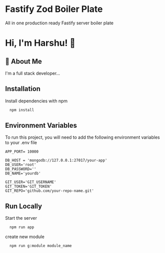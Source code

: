 # Fastify Zod Boiler Plate

All in one production ready Fastify server boiler plate

# Hi, I'm Harshu! 👋

## 🚀 About Me

I'm a full stack developer...

## Installation

Install dependencies with npm

```bash
  npm install
```

## Environment Variables

To run this project, you will need to add the following environment variables to your .env file

```env
APP_PORT= 10000

DB_HOST = 'mongodb://127.0.0.1:27017/your-app'
DB_USER='root'
DB_PASSWORD=''
DB_NAME='yourdb'

GIT_USER='GIT_USERNAME'
GIT_TOKEN='GIT_TOKEN'
GIT_REPO='github.com/your-repo-name.git'
```

## Run Locally

Start the server

```bash
  npm run app
```

create new module

```bash
  npm run g:module module_name
```
